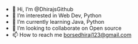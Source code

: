- 👋 Hi, I’m @DhirajsGithub
- 👀 I’m interested in Web Dev, Python
- 🌱 I’m currently learning Java, Python
- 💞️ I’m looking to collaborate on Open source
- 📫 How to reach me borsedhiraj123@gmail.com

<!---
DhirajsGithub/DhirajsGithub is a ✨ special ✨ repository because its `README.md` (this file) appears on your GitHub profile.
You can click the Preview link to take a look at your changes.
--->
